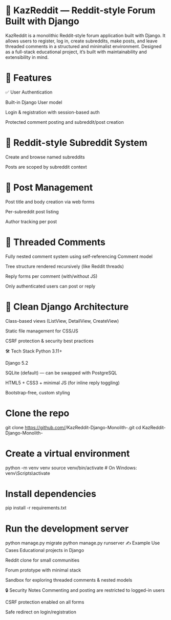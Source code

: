 # 🧠 KazReddit — Reddit-style Forum Built with Django
KazReddit is a monolithic Reddit-style forum application built with Django. It allows users to register, log in, create subreddits, make posts, and leave threaded comments in a structured and minimalist environment. Designed as a full-stack educational project, it’s built with maintainability and extensibility in mind.

# 🚀 Features
✅ User Authentication

Built-in Django User model

Login & registration with session-based auth

Protected comment posting and subreddit/post creation

# 🧵 Reddit-style Subreddit System

Create and browse named subreddits

Posts are scoped by subreddit context

# 📝 Post Management

Post title and body creation via web forms

Per-subreddit post listing

Author tracking per post

# 💬 Threaded Comments

Fully nested comment system using self-referencing Comment model

Tree structure rendered recursively (like Reddit threads)

Reply forms per comment (with/without JS)

Only authenticated users can post or reply

# 🧹 Clean Django Architecture

Class-based views (ListView, DetailView, CreateView)

Static file management for CSS/JS

CSRF protection & security best practices

🛠 Tech Stack
Python 3.11+

Django 5.2

SQLite (default) — can be swapped with PostgreSQL

HTML5 + CSS3 + minimal JS (for inline reply toggling)

Bootstrap-free, custom styling

# Clone the repo
git clone https://github.com/<your-username>/KazReddit-Django-Monolith-.git
cd KazReddit-Django-Monolith-

# Create a virtual environment
python -m venv venv
source venv/bin/activate    # On Windows: venv\Scripts\activate

# Install dependencies
pip install -r requirements.txt

# Run the development server
python manage.py migrate
python manage.py runserver
✍️ Example Use Cases
Educational projects in Django

Reddit clone for small communities

Forum prototype with minimal stack

Sandbox for exploring threaded comments & nested models

🔒 Security Notes
Commenting and posting are restricted to logged-in users

CSRF protection enabled on all forms

Safe redirect on login/registration

